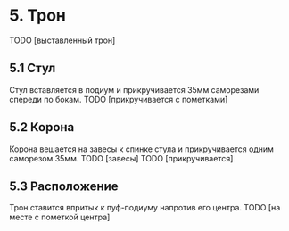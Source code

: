 # 5. Трон
TODO [выставленный трон]
## 5.1 Стул
Стул вставляется в подиум и прикручивается 35мм саморезами спереди по бокам.
TODO [прикручивается с пометками]
## 5.2 Корона
Корона вешается на завесы к спинке стула и прикручивается одним саморезом 35мм.
TODO [завесы]
TODO [прикручивается]
## 5.3 Расположение
Трон ставится впритык к пуф-подиуму напротив его центра.
TODO [на месте с пометкой центра]